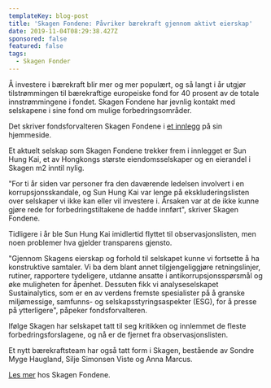 ```yaml
---
templateKey: blog-post
title: 'Skagen Fondene: Påvriker bærekraft gjennom aktivt eierskap'
date: 2019-11-04T08:29:38.427Z
sponsored: false
featured: false
tags:
  - Skagen Fonder
---
```

Å investere i bærekraft blir mer og mer populært, og så langt i år utgjør tilstrømmingen til bærekraftige europeiske fond for 40 prosent av de totale innstrømmingene i fondet. Skagen Fondene har jevnlig kontakt med selskapene i sine fond om mulige forbedringsområder. 

Det skriver fondsforvalteren Skagen Fondene i [et innlegg](https://www.skagenfondene.no) på sin hjemmeside. 

Et aktuelt selskap som Skagen Fondene trekker frem i innlegget er Sun Hung Kai, et av Hongkongs største eiendomsselskaper og en eierandel i Skagen m2 inntil nylig. 

"For ti år siden var personer fra den daværende ledelsen involvert i en korrupsjonsskandale, og Sun Hung Kai var lenge på ekskluderingslisten over selskaper vi ikke kan eller vil investere i. Årsaken var at de ikke kunne gjøre rede for forbedringstiltakene de hadde innført", skriver Skagen Fondene. 

Tidligere i år ble Sun Hung Kai imidlertid flyttet til observasjonslisten, men noen problemer hva gjelder transparens gjensto. 

"Gjennom Skagens eierskap og forhold til selskapet kunne vi fortsette å ha konstruktive samtaler. Vi ba dem blant annet tilgjengeliggjøre retningslinjer, rutiner, rapportere tydeligere, utdanne ansatte i antikorrupsjonsspørsmål og øke muligheten for åpenhet. Dessuten fikk vi analyseselskapet Sustainalytics, som er en av verdens fremste spesialister på å granske miljømessige, samfunns- og selskapsstyringsaspekter (ESG), for å presse på ytterligere", påpeker fondsforvalteren. 

Ifølge Skagen har selskapet tatt til seg kritikken og innlemmet de fleste forbedringsforslagene, og nå er de fjernet fra observasjonslisten. 

Et nytt bærekraftsteam har også tatt form i Skagen, bestående av Sondre Myge Haugland, Silje Simonsen Viste og Anna Marcus.

[Les mer](https://www.skagenfondene.no) hos Skagen Fondene.
